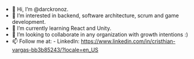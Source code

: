 - 👋 Hi, I’m @darckronoz.
- 👀 I’m interested in backend, software architecture, scrum and game development.
- 🌱 I’m currently learning React and Unity.
- 💞️ I’m looking to collaborate in any organization with growth intentions :)
- 📫 Follow me at: 
      - LinkedIn: https://www.linkedin.com/in/cristhian-vargas-bb3b85243/?locale=en_US
    

<!---
darckronoz/darckronoz is a ✨ special ✨ repository because its `README.md` (this file) appears on your GitHub profile.
You can click the Preview link to take a look at your changes.
--->
